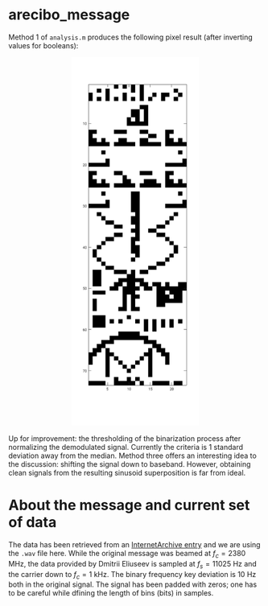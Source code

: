 # arecibo_message


Method 1 of `analysis.m` produces the following pixel result (after inverting values for booleans):

<p align="center">
  <img src="assets/message_pixels.png" width="50%" />
</p>

Up for improvement: the thresholding of the binarization process after normalizing the demodulated signal. Currently the criteria is 1 standard deviation away from the median.
Method three offers an interesting idea to the discussion: shifting the signal down to baseband. However, obtaining clean signals from the resulting sinusoid superposition is far from ideal.


# About the message and current set of data

The data has been retrieved from an [InternetArchive entry](https://archive.org/details/the-arecibo-message) and we are using the `.wav` file here. While the original message was beamed at $f_c = 2380$ MHz, the data provided by Dmitrii Eliuseev is sampled at $f_s = 11025$ Hz and the carrier down to $f_c = 1$ kHz. The binary frequency key deviation is 10 Hz both in the original signal. The signal has been padded with zeros; one has to be careful while dfining the length of bins (bits) in samples.

